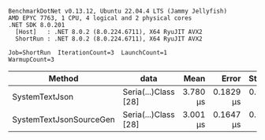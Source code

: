 ```

BenchmarkDotNet v0.13.12, Ubuntu 22.04.4 LTS (Jammy Jellyfish)
AMD EPYC 7763, 1 CPU, 4 logical and 2 physical cores
.NET SDK 8.0.201
  [Host]   : .NET 8.0.2 (8.0.224.6711), X64 RyuJIT AVX2
  ShortRun : .NET 8.0.2 (8.0.224.6711), X64 RyuJIT AVX2

Job=ShortRun  IterationCount=3  LaunchCount=1  
WarmupCount=3  

```
| Method                  | data                 | Mean     | Error     | StdDev    | Min      | Max      | Gen0   | Allocated |
|------------------------ |--------------------- |---------:|----------:|----------:|---------:|---------:|-------:|----------:|
| SystemTextJson          | Seria(...)Class [28] | 3.780 μs | 0.1829 μs | 0.0100 μs | 3.768 μs | 3.786 μs | 0.0229 |   2.07 KB |
| SystemTextJsonSourceGen | Seria(...)Class [28] | 3.001 μs | 0.1647 μs | 0.0090 μs | 2.993 μs | 3.011 μs | 0.0267 |    2.2 KB |
